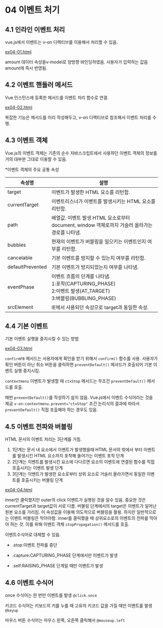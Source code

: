 # 04  이벤트 처기

## 4.1 인라인 이벤트 처리

vue.js에서 이벤트는 v-on 디렉티브를 이용해서 처리할 수 있음.

[ex04-01.html](https://cho-i.github.io/Vue-Quick-Start/04/ex04-01.html)

amount 데이터 속성을v-model로 양방향 바인딩하였음. 사용자가 입력하는 값음 amount에 즉시 반영됨.

## 4.2 이벤트 핸들러 메서드

Vue 인스턴스에 등록한 메서드를 이벤트 처리 함수로 연결.

[ex04-02.html](https://cho-i.github.io/Vue-Quick-Start/04/ex04-02.html)

복잡한 기능은 메서드를 미리 작성해두고, v-on 디렉티브로 참조해서 이벤트 처리를 수행.

## 4.3 이벤트 객체

Vue.js의 이벤트 객체는 기존의 순수 자바스크립트에서 사용하던 이벤트 객체의 정보를 거의 대부분 그대로 이용할 수 있음.

*이벤트 객체의 주요 공통 속성

| 속성명           | 설명                                                         |
| ---------------- | ------------------------------------------------------------ |
| target           | 이벤트가 발생한 HTML 요소를 리턴함.                          |
| currentTarget    | 이벤트리스너가 이벤트를 발생시키는 HTML 요소를 리턴함.       |
| path             | 배열값. 이벤트 발생 HTML 요소로부터 document, window 객체로까지 거슬러 올라가는 경로를 나타냄. |
| bubbles          | 현재의 이벤트가 버블링을 일으키는 이벤트인지 여부를 리턴함.  |
| cancelable       | 기본 이벤트를 방지할 수 있는지 여부를 리턴함.                |
| defaultPrevented | 기본 이벤트가 방지되었는지 여부를 나타냄.                    |
| eventPhase       | 이벤트 흐름의 단계를 나타냄.<br />1:포착(CAPTURING_PHASE)<br />2:이벤트 발생(AT_TARGET)<br />3:버블링(BUBBLING_PHASE) |
| srcElement       | IE에서 사용되던 속성으로 target과 동일한 속성.               |

## 4.4 기본 이벤트

기본 이벤트 실행을 중지시킬 수 있는 방법

[ex04-03.html](https://cho-i.github.io/Vue-Quick-Start/04/ex04-03.html)

`confirmFB` 메서드는 사용자에게 확인을 받기 위해서 `confirm()` 함수를 사용. 사용자가 확인 버튼이 아닌 취소 버튼을 클릭하면 `preventDefault()` 메서드가 호출되어 기본 이벤트 실행 중지시킴.

`contextmenu` 이벤트가 발생할 때 `ctxStop` 메서드는 무조건 `preventDefault()` 메서드를 호출.

매번 `preventDefault()`를 작성하기 쉽지 않음. Vue.js에서 이벤트 수식어라는 것을 제공 `v-on:contextmenu.prevent="ctxStop"` 조건 논리식의 결과에 따라서 `preventDefault()` 직접 포출해야 하는 경우도 있음.

## 4.5 이벤트 전파와 버블링

HTML 문서의 이벤트 처리는 3단계를 거침. 

1. 1단계는 문서 내 요소에서 이벤트가 발생했을때 HTML 문서의 밖에서 부터 이벤트를 발생시킨 HTML 요소까지 포착해 들어가는 이벤트 포착 단계
2. 2단계는 이벤트를 발생시킨 요소에 다다르면 요소의 이벤트에 연결된 함수를 직접 호출시키는 이벤트 발생 단계
3. 3단계는 이벤트가 발생한 요소로부터 상위 요소로 거슬러 올라가면서 동일한 이벤트를 호출시키는 버블링 단계

[ex04-04.html](https://cho-i.github.io/Vue-Quick-Start/04/ex04-04.html)

inner만 클릭했지만 outer의 click 이벤트가 실행된 것을 알수 있음. 중요한 것은 currentTarget과 target값이 서로 다름. 버블링 단계에서의 target은 이벤트가 일어난 원본 요소를 가리킴. 이 속성값을 이용해 의도적으로 버블링을 활용. 하지만 일반적으로는 이벤트 버블링은 막아야함. inner를 클릭했을 때 상위요소로의 이벤트의 전파를 막아야 하는 것. 이를 위해 이벤트 객체 `stopPropagation()` 메서드를 호출.

이벤트수식어로 대체할 수 있음.

- .stop:이벤트 전파를 중단


- .capture:CAPTURING_PHASE 단계에서만 이벤트가 발생


- .self:RAISING_PHASE 단계일 때만 이벤트가 발생

## 4.6 이벤트 수식어

once 수식어는 한 번만 이벤트를 발생 `@click.once`

키코드 수식어는 키보드의 키를 누를 때 고유의 키코드 값을 가질 때만 이벤트를 발생 `@keyup`

마우스 버튼 수식어는 마우스 왼쪽, 오른쪽 클릭해서 `@mouseup.left`